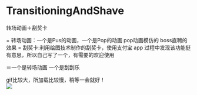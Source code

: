 # TransitioningAndShave
转场动画＋刮奖卡

= 转场动画：一个是Pus的动画，一个是Pop的动画   pop动画模仿的 boss直聘的效果
= 刮奖卡:利用绘图技术制作的刮奖卡，使用支付宝 app 过程中发现该功能挺有意思，所以自己写了一个，有需要的欢迎使用

＝一个是转场动画  一个是刮刮乐   


gif比较大，所加载比较慢，稍等一会就好！<br>
![](https://github.com/GitHubOfJW/TransitioningAndShave/blob/master/Source/%E5%8A%A8%E7%94%BB.gif)